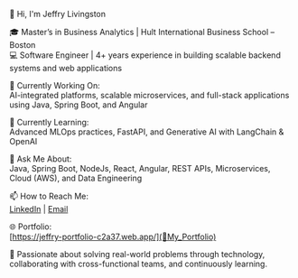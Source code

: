 👋 Hi, I'm Jeffry Livingston

🎓 Master’s in Business Analytics | Hult International Business School – Boston  
💻 Software Engineer | 4+ years experience in building scalable backend systems and web applications

🔭 Currently Working On:  
AI-integrated platforms, scalable microservices, and full-stack applications using Java, Spring Boot, and Angular

🌱 Currently Learning:  
Advanced MLOps practices, FastAPI, and Generative AI with LangChain & OpenAI

💬 Ask Me About:  
Java, Spring Boot, NodeJs, React, Angular, REST APIs, Microservices, Cloud (AWS), and Data Engineering

📫 How to Reach Me:  
[LinkedIn](https://www.linkedin.com/in/jeffry-livingston/) | [Email](mailto:jeffrylivingston5@gmail.com)

🌐 Portfolio:  
[https://jeffry-portfolio-c2a37.web.app/](🔗My_Portfolio)


🚀 Passionate about solving real-world problems through technology, collaborating with cross-functional teams, and continuously learning.
